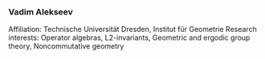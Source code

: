 <style>
</style>

<div class="info">

### Vadim Alekseev

Affiliation: Technische Universität Dresden, Institut für Geometrie
Research interests: Operator algebras, L2-invariants, Geometric and
ergodic group theory, Noncommutative geometry

</div>
